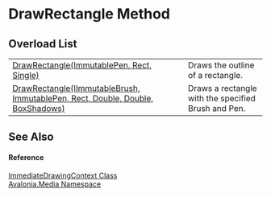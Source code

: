 # DrawRectangle Method


## Overload List
<table>
<tr>
<td><a href="M_Avalonia_Media_ImmediateDrawingContext_DrawRectangle_1">DrawRectangle(ImmutablePen, Rect, Single)</a></td>
<td>Draws the outline of a rectangle.</td>
</tr>
<tr>
<td><a href="M_Avalonia_Media_ImmediateDrawingContext_DrawRectangle">DrawRectangle(IImmutableBrush, ImmutablePen, Rect, Double, Double, BoxShadows)</a></td>
<td>Draws a rectangle with the specified Brush and Pen.</td>
</tr>
</table>

## See Also


#### Reference
<a href="T_Avalonia_Media_ImmediateDrawingContext">ImmediateDrawingContext Class</a>  
<a href="N_Avalonia_Media">Avalonia.Media Namespace</a>  
